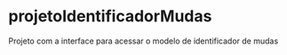 # projetoIdentificadorMudas
Projeto com a interface para acessar o modelo de identificador de mudas
